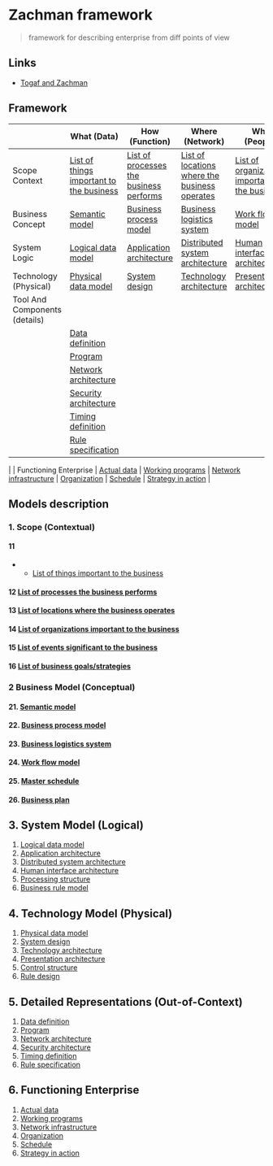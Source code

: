 # Zachman framework
> framework for describing enterprise from diff points of view

## Links
* [Togaf and Zachman](https://pubs.opengroup.org/architecture/togaf8-doc/arch/chap39.html)

## Framework 
| | What (Data) | How (Function) | Where (Network) | Who (People) | When (Time) | Why (Motivation) |
|---|---|---|---|---|---|---|
| Scope Context | [List of things important to the business](https://pubs.opengroup.org/architecture/togaf8-doc/arch/chap39.html#tag_39_03_01) | [List of processes the business performs](https://pubs.opengroup.org/architecture/togaf8-doc/arch/chap39.html#tag_39_04_01) | [List of locations where the business operates](https://pubs.opengroup.org/architecture/togaf8-doc/arch/chap39.html#tag_39_05_01) | [List of organizations important to the business](https://pubs.opengroup.org/architecture/togaf8-doc/arch/chap39.html#tag_39_06_01) | [List of events significant to the business](https://pubs.opengroup.org/architecture/togaf8-doc/arch/chap39.html#tag_39_07_01) | [List of business goals/strategies](https://pubs.opengroup.org/architecture/togaf8-doc/arch/chap39.html#tag_39_08_01) |
| Business Concept | [Semantic model](https://pubs.opengroup.org/architecture/togaf8-doc/arch/chap39.html#tag_39_03_02) | [Business process model](https://pubs.opengroup.org/architecture/togaf8-doc/arch/chap39.html#tag_39_04_02) | [Business logistics system](https://pubs.opengroup.org/architecture/togaf8-doc/arch/chap39.html#tag_39_05_02) | [Work flow model](https://pubs.opengroup.org/architecture/togaf8-doc/arch/chap39.html#tag_39_06_02) | [Master schedule](https://pubs.opengroup.org/architecture/togaf8-doc/arch/chap39.html#tag_39_07_02) | [Business plan](https://pubs.opengroup.org/architecture/togaf8-doc/arch/chap39.html#tag_39_08_02) |
| System Logic | [Logical data model](https://pubs.opengroup.org/architecture/togaf8-doc/arch/chap39.html#tag_39_03_03) | [Application architecture](https://pubs.opengroup.org/architecture/togaf8-doc/arch/chap39.html#tag_39_04_03) | [Distributed system architecture](https://pubs.opengroup.org/architecture/togaf8-doc/arch/chap39.html#tag_39_05_03) | [Human interface architecture](https://pubs.opengroup.org/architecture/togaf8-doc/arch/chap39.html#tag_39_06_03) | [Processing structure](https://pubs.opengroup.org/architecture/togaf8-doc/arch/chap39.html#tag_39_07_03) | [Business rule model](https://pubs.opengroup.org/architecture/togaf8-doc/arch/chap39.html#tag_39_08_03) |
| Technology (Physical) | [Physical data model](https://pubs.opengroup.org/architecture/togaf8-doc/arch/chap39.html#tag_39_03_04) | [System design](https://pubs.opengroup.org/architecture/togaf8-doc/arch/chap39.html#tag_39_04_04) | [Technology architecture](https://pubs.opengroup.org/architecture/togaf8-doc/arch/chap39.html#tag_39_05_04) | [Presentation architecture](https://pubs.opengroup.org/architecture/togaf8-doc/arch/chap39.html#tag_39_06_04) | [Control structure](https://pubs.opengroup.org/architecture/togaf8-doc/arch/chap39.html#tag_39_07_04) | [Rule design](https://pubs.opengroup.org/architecture/togaf8-doc/arch/chap39.html#tag_39_08_04) |
| Tool And Components (details) 
	| [Data definition](https://pubs.opengroup.org/architecture/togaf8-doc/arch/chap39.html#tag_39_03_05) 
	| [Program](https://pubs.opengroup.org/architecture/togaf8-doc/arch/chap39.html#tag_39_04_05) 
	| [Network architecture](https://pubs.opengroup.org/architecture/togaf8-doc/arch/chap39.html#tag_39_05_05) 
	| [Security architecture](https://pubs.opengroup.org/architecture/togaf8-doc/arch/chap39.html#tag_39_06_05) 
	| [Timing definition](https://pubs.opengroup.org/architecture/togaf8-doc/arch/chap39.html#tag_39_07_05) 
	| [Rule specification](https://pubs.opengroup.org/architecture/togaf8-doc/arch/chap39.html#tag_39_08_05) 
|
| Functioning Enterprise 
	| [Actual data](https://pubs.opengroup.org/architecture/togaf8-doc/arch/chap39.html#tag_39_03_06) 
	| [Working programs](https://pubs.opengroup.org/architecture/togaf8-doc/arch/chap39.html#tag_39_04_06) 
	| [Network infrastructure](https://pubs.opengroup.org/architecture/togaf8-doc/arch/chap39.html#tag_39_05_06) 
	| [Organization](https://pubs.opengroup.org/architecture/togaf8-doc/arch/chap39.html#tag_39_06_06) 
	| [Schedule](https://pubs.opengroup.org/architecture/togaf8-doc/arch/chap39.html#tag_39_07_06) 
	| [Strategy in action](https://pubs.opengroup.org/architecture/togaf8-doc/arch/chap39.html#tag_39_08_06) 
|

## Models description

### 1. Scope (Contextual)
#### 11
  *  
	* [List of things important to the business](https://pubs.opengroup.org/architecture/togaf8-doc/arch/chap39.html#tag_39_03_01)
#### 12 [List of processes the business performs](https://pubs.opengroup.org/architecture/togaf8-doc/arch/chap39.html#tag_39_04_01)
#### 13 [List of locations where the business operates](https://pubs.opengroup.org/architecture/togaf8-doc/arch/chap39.html#tag_39_05_01)
#### 14 [List of organizations important to the business](https://pubs.opengroup.org/architecture/togaf8-doc/arch/chap39.html#tag_39_06_01)
#### 15 [List of events significant to the business](https://pubs.opengroup.org/architecture/togaf8-doc/arch/chap39.html#tag_39_07_01)
#### 16 [List of business goals/strategies](https://pubs.opengroup.org/architecture/togaf8-doc/arch/chap39.html#tag_39_08_01)

### 2 Business Model (Conceptual)
#### 21. [Semantic model](https://pubs.opengroup.org/architecture/togaf8-doc/arch/chap39.html#tag_39_03_02)
#### 22. [Business process model](https://pubs.opengroup.org/architecture/togaf8-doc/arch/chap39.html#tag_39_04_02)
#### 23. [Business logistics system](https://pubs.opengroup.org/architecture/togaf8-doc/arch/chap39.html#tag_39_05_02)
#### 24. [Work flow model](https://pubs.opengroup.org/architecture/togaf8-doc/arch/chap39.html#tag_39_06_02)
#### 25. [Master schedule](https://pubs.opengroup.org/architecture/togaf8-doc/arch/chap39.html#tag_39_07_02)
#### 26. [Business plan](https://pubs.opengroup.org/architecture/togaf8-doc/arch/chap39.html#tag_39_08_02)

## 3. System Model (Logical)
1. [Logical data model](https://pubs.opengroup.org/architecture/togaf8-doc/arch/chap39.html#tag_39_03_03)
2. [Application architecture](https://pubs.opengroup.org/architecture/togaf8-doc/arch/chap39.html#tag_39_04_03)
3. [Distributed system architecture](https://pubs.opengroup.org/architecture/togaf8-doc/arch/chap39.html#tag_39_05_03)
4. [Human interface architecture](https://pubs.opengroup.org/architecture/togaf8-doc/arch/chap39.html#tag_39_06_03)
5. [Processing structure](https://pubs.opengroup.org/architecture/togaf8-doc/arch/chap39.html#tag_39_07_03)
6. [Business rule model](https://pubs.opengroup.org/architecture/togaf8-doc/arch/chap39.html#tag_39_08_03)

## 4. Technology Model (Physical)
1. [Physical data model](https://pubs.opengroup.org/architecture/togaf8-doc/arch/chap39.html#tag_39_03_04)
2. [System design](https://pubs.opengroup.org/architecture/togaf8-doc/arch/chap39.html#tag_39_04_04)
3. [Technology architecture](https://pubs.opengroup.org/architecture/togaf8-doc/arch/chap39.html#tag_39_05_04)
4. [Presentation architecture](https://pubs.opengroup.org/architecture/togaf8-doc/arch/chap39.html#tag_39_06_04)
5. [Control structure](https://pubs.opengroup.org/architecture/togaf8-doc/arch/chap39.html#tag_39_07_04)
6. [Rule design](https://pubs.opengroup.org/architecture/togaf8-doc/arch/chap39.html#tag_39_08_04)

## 5. Detailed Representations (Out-of-Context)
1. [Data definition](https://pubs.opengroup.org/architecture/togaf8-doc/arch/chap39.html#tag_39_03_05)
2. [Program](https://pubs.opengroup.org/architecture/togaf8-doc/arch/chap39.html#tag_39_04_05)
3. [Network architecture](https://pubs.opengroup.org/architecture/togaf8-doc/arch/chap39.html#tag_39_05_05)
4. [Security architecture](https://pubs.opengroup.org/architecture/togaf8-doc/arch/chap39.html#tag_39_06_05)
5. [Timing definition](https://pubs.opengroup.org/architecture/togaf8-doc/arch/chap39.html#tag_39_07_05)
6. [Rule specification](https://pubs.opengroup.org/architecture/togaf8-doc/arch/chap39.html#tag_39_08_05)

## 6. Functioning Enterprise
1. [Actual data](https://pubs.opengroup.org/architecture/togaf8-doc/arch/chap39.html#tag_39_03_06)
2. [Working programs](https://pubs.opengroup.org/architecture/togaf8-doc/arch/chap39.html#tag_39_04_06)
3. [Network infrastructure](https://pubs.opengroup.org/architecture/togaf8-doc/arch/chap39.html#tag_39_05_06)
4. [Organization](https://pubs.opengroup.org/architecture/togaf8-doc/arch/chap39.html#tag_39_06_06)
5. [Schedule](https://pubs.opengroup.org/architecture/togaf8-doc/arch/chap39.html#tag_39_07_06)
6. [Strategy in action](https://pubs.opengroup.org/architecture/togaf8-doc/arch/chap39.html#tag_39_08_06)
